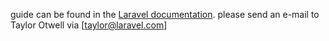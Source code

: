 guide can be found in the [Laravel documentation](https://laravel.com/docs/contributions).
please send an e-mail to Taylor Otwell via [taylor@laravel.com]
